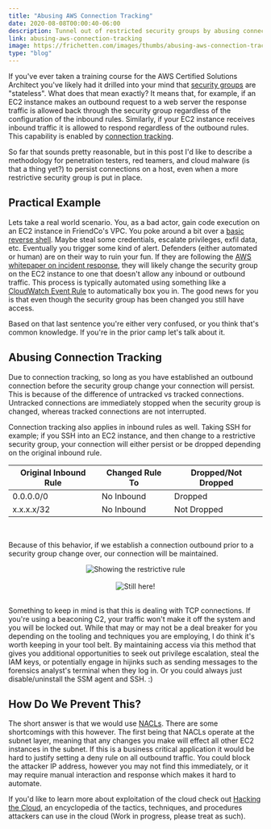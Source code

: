 ```yaml
---
title: "Abusing AWS Connection Tracking"
date: 2020-08-08T00:00:40-06:00
description: Tunnel out of restricted security groups by abusing connection tracking.
link: abusing-aws-connection-tracking
image: https://frichetten.com/images/thumbs/abusing-aws-connection-tracking
type: "blog"
---
```

If you've ever taken a training course for the AWS Certified Solutions Architect you've likely had it drilled into your mind that [security groups](https://docs.aws.amazon.com/vpc/latest/userguide/VPC_SecurityGroups.html) are "stateless". What does that mean exactly? It means that, for example, if an EC2 instance makes an outbound request to a web server the response traffic is allowed back through the security group regardless of the configuration of the inbound rules. Similarly, if your EC2 instance receives inbound traffic it is allowed to respond regardless of the outbound rules. This capability is enabled by [connection tracking](https://docs.aws.amazon.com/AWSEC2/latest/UserGuide/ec2-security-groups.html#security-group-connection-tracking).

So far that sounds pretty reasonable, but in this post I'd like to describe a methodology for penetration testers, red teamers, and cloud malware (is that a thing yet?) to persist connections on a host, even when a more restrictive security group is put in place.

## Practical Example

Lets take a real world scenario. You, as a bad actor, gain code execution on an EC2 instance in FriendCo's VPC. You poke around a bit over a [basic reverse shell](http://pentestmonkey.net/cheat-sheet/shells/reverse-shell-cheat-sheet). Maybe steal some credentials, escalate privileges, exfil data, etc. Eventually you trigger some kind of alert. Defenders (either automated or human) are on their way to ruin your fun. If they are following the [AWS whitepaper on incident response](https://d1.awsstatic.com/whitepapers/aws_security_incident_response.pdf), they will likely change the security group on the EC2 instance to one that doesn't allow any inbound or outbound traffic. This process is typically automated using something like a [CloudWatch Event Rule](https://docs.aws.amazon.com/AmazonCloudWatch/latest/events/WhatIsCloudWatchEvents.html) to automatically box you in. The good news for you is that even though the security group has been changed you still have access.

Based on that last sentence you're either very confused, or you think that's common knowledge. If you're in the prior camp let's talk about it.

## Abusing Connection Tracking

Due to connection tracking, so long as you have established an outbound connection before the security group change your connection will persist. This is because of the difference of untracked vs tracked connections. Untracked connections are immediately stopped when the security group is changed, whereas tracked connections are not interrupted. 

Connection tracking also applies in inbound rules as well. Taking SSH for example; if you SSH into an EC2 instance, and then change to a restrictive security group, your connection will either persist or be dropped depending on the original inbound rule.

| Original Inbound Rule | Changed Rule To | Dropped/Not Dropped |
| --------------------- | --------------- | ------------------- |
| 0.0.0.0/0 | No Inbound | Dropped |
| x.x.x.x/32 | No Inbound | Not Dropped |

<br>

Because of this behavior, if we establish a connection outbound prior to a security group change over, our connection will be maintained.

<center><img src="/images/blog/abusing-aws-connection-tracking/restrictive-rule.png" loading="lazy" alt="Showing the restrictive rule" /></center><br>

<center><img src="/images/blog/abusing-aws-connection-tracking/still-here.png" loading="lazy" alt="Still here!" /></center><br>

Something to keep in mind is that this is dealing with TCP connections. If you're using a beaconing C2, your traffic won't make it off the system and you will be locked out. While that may or may not be a deal breaker for you depending on the tooling and techniques you are employing, I do think it's worth keeping in your tool belt. By maintaining access via this method that gives you additional opportunities to seek out privilege escalation, steal the IAM keys, or potentially engage in hijinks such as sending messages to the forensics analyst's terminal when they log in. Or you could always just disable/uninstall the SSM agent and SSH. :)

## How Do We Prevent This?

The short answer is that we would use [NACLs](https://docs.aws.amazon.com/vpc/latest/userguide/vpc-network-acls.html). There are some shortcomings with this however. The first being that NACLs operate at the subnet layer, meaning that any changes you make will effect all other EC2 instances in the subnet. If this is a business critical application it would be hard to justify setting a deny rule on all outbound traffic. You could block the attacker IP address, however you may not find this immediately, or it may require manual interaction and response which makes it hard to automate.

If you'd like to learn more about exploitation of the cloud check out [Hacking the Cloud](https://hackingthe.cloud?pk_campaign=con-tracking-blog), an encyclopedia of the tactics, techniques, and procedures attackers can use in the cloud (Work in progress, please treat as such).
